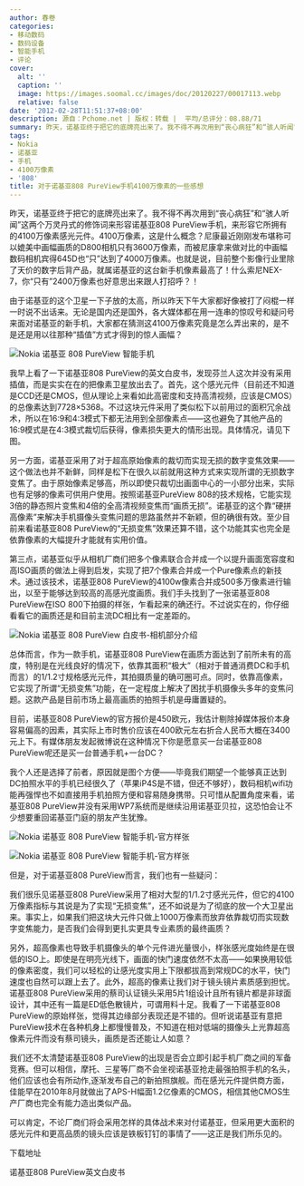 ```yaml
---
author: 春卷
categories:
- 移动数码
- 数码设备
- 智能手机
- 评论
cover:
  alt: ''
  caption: ''
  image: https://images.soomal.cc/images/doc/20120227/00017113.webp
  relative: false
date: '2012-02-28T11:51:37+08:00'
description: 源自：Pchome.net | 版权：转载 |  平均/总评分：08.88/71
summary: 昨天，诺基亚终于把它的底牌亮出来了。我不得不再次用到“丧心病狂”和“骇人听闻”这两个万灵丹式的修饰词来形容诺基亚808 PureView手机，来形容它所拥有的4100万像素感光元件。大家都在猜测这4100万像素究竟是怎么弄出来的，是不是还是用以往那种“插值”方式才得到的惊人画幅？
tags:
- Nokia
- 诺基亚
- 手机
- 4100万像素
- '808'
title: 对于诺基亚808 PureView手机4100万像素的一些感想
---
```


昨天，诺基亚终于把它的底牌亮出来了。我不得不再次用到“丧心病狂”和“骇人听闻”这两个万灵丹式的修饰词来形容诺基亚808 PureView手机，来形容它所拥有的4100万像素感光元件。4100万像素，这是什么概念？尼康最近刚刚发布堪称可以媲美中画幅画质的D800相机只有3600万像素，而被尼康拿来做对比的中画幅数码相机宾得645D也“只”达到了4000万像素。也就是说，目前整个影像行业里除了天价的数字后背产品，就属诺基亚的这台新手机像素最高了！什么索尼NEX-7，你“只有”2400万像素也好意思出来跟人打招呼？！



由于诺基亚的这个卫星一下子放的太高，所以昨天下午大家都好像被打了闷棍一样一时说不出话来。无论是国内还是国外，各大媒体都在用一连串的惊叹号和疑问号来面对诺基亚的新手机，大家都在猜测这4100万像素究竟是怎么弄出来的，是不是还是用以往那种“插值”方式才得到的惊人画幅？



![Nokia 诺基亚 808 PureView 智能手机](https://images.soomal.cc/images/doc/20120227/00017113.webp)



我早上看了一下诺基亚808 PureView的英文白皮书，发现芬兰人这次并没有采用插值，而是实实在在的把像素卫星放出去了。首先，这个感光元件（目前还不知道是CCD还是CMOS，但从理论上来看如此高密度和支持高清视频，应该是CMOS）的总像素达到7728×5368。不过这块元件采用了类似松下以前用过的面积冗余战术，所以在16:9和4:3模式下都无法用到全部像素点――这也避免了其他产品的16:9模式是在4:3模式裁切后获得，像素损失更大的情形出现。具体情况，请见下图。



另一方面，诺基亚采用了对于超高原始像素的裁切而实现无损的数字变焦效果――这个做法也并不新鲜，同样是松下在很久以前就用这种方式来实现所谓的无损数字变焦了。由于原始像素足够高，所以即使只裁切出画面中心的一小部分出来，实际也有足够的像素可供用户使用。按照诺基亚PureView 808的技术规格，它能实现3倍的静态照片变焦和4倍的全高清视频变焦而“画质无损”。诺基亚的这个靠“硬拼高像素”来解决手机摄像头变焦问题的思路虽然并不新颖，但的确很有效。至少目前来看诺基亚808 PureView的“无损变焦”效果还算不错，这个功能其实也完全是依靠像素的大幅提升才能就有实用价值。



第三点，诺基亚似乎从相机厂商们把多个像素联合合并成一个以提升画面宽容度和高ISO画质的做法上得到启发，实现了把7个像素合并成一个Pure像素点的新技术。通过该技术，诺基亚808 PureView的4100w像素合并成500多万像素进行输出，以至于能够达到较高的高感光度画质。我们手头找到了一张诺基亚808 PureView在ISO 800下拍摄的样张，乍看起来的确还行。不过说实在的，你仔细看看它的画质还是和目前主流DC相比有一定差距的。



![Nokia 诺基亚 808 PureView 白皮书-相机部分介绍](https://images.soomal.cc/images/doc/20120228/00017156.webp)



总体而言，作为一款手机，诺基亚808 PureView在画质方面达到了前所未有的高度，特别是在光线良好的情况下，依靠其面积“极大”（相对于普通消费DC和手机而言）的1/1.2寸规格感光元件，其拍摄质量的确可圈可点。同时，依靠高像素，它实现了所谓“无损变焦”功能，在一定程度上解决了困扰手机摄像头多年的变焦问题。这款产品是目前市场上最高画质的拍照手机是毋庸置疑的。



目前，诺基亚808 PureView的官方报价是450欧元，我估计剔除掉媒体报价本身容易偏高的因素，其实际上市时售价应该在400欧元左右折合人民币大概在3400元上下。有媒体朋友发起微博说在这种情况下你是愿意买一台诺基亚808 PureView呢还是买一台普通手机+一台DC？



我个人还是选择了前者，原因就是图个方便――毕竟我们期望一个能够真正达到DC拍照水平的手机已经很久了（苹果iP4S是不错，但还不够好），数码相机wifi功能再强悍也不如直接用手机拍照方便和容易随身携带。只可惜从配置角度来看，诺基亚808 PureView并没有采用WP7系统而是继续沿用诺基亚贝拉，这恐怕会让不少想要重回诺基亚门庭的朋友产生犹豫。



![Nokia 诺基亚 808 PureView 智能手机-官方样张](https://images.soomal.cc/images/doc/20120227/00017151.webp)



![Nokia 诺基亚 808 PureView 智能手机-官方样张](https://images.soomal.cc/images/doc/20120227/00017152.webp)



但是，对于诺基亚808 PureView而言，我们也有一些疑问：



我们很乐见诺基亚808 PureView采用了相对大型的1/1.2寸感光元件，但它的4100万像素指标与其说是为了实现“无损变焦”，还不如说是为了彻底的放一个大卫星出来。事实上，如果我们把这块大元件只做上1000万像素而放弃依靠裁切而实现数字变焦能力，是否我们会得到更扎实更具专业素质的最终画质？



另外，超高像素也导致手机摄像头的单个元件进光量很小，样张感光度始终是在很低的ISO上。即使是在明亮光线下，画面的快门速度依然不太高――如果换用较低的像素密度，我们可以轻松的让感光度实用上下限都拔高到常规DC的水平，快门速度也自然可以跟上去了。此外，超高的像素让我们对于镜头镜片素质感到担忧。诺基亚808 PureView采用的蔡司认证镜头采用5片1组设计且所有镜片都是非球面设计，其中还有一篇是ED低色散镜片，可谓用料十足。我看了一下诺基亚808 PureView的原始样张，觉得其边缘部分表现还是不错的。但听说诺基亚有意把PureView技术在各种机身上都慢慢普及，不知道在相对低端的摄像头上光靠超高像素元件而没有蔡司镜头，画质是否还能让人如意？



我们还不太清楚诺基亚808 PureView的出现是否会立即引起手机厂商之间的军备竞赛。但可以相信，摩托、三星等厂商不会坐视诺基亚抢走最强拍照手机的名头，他们应该也会有所动作,逐渐发布自己的新拍照旗舰。而在感光元件提供商方面，佳能早在2010年8月就做出了APS-H幅面1.2亿像素的CMOS，相信其他CMOS生产厂商也完全有能力造出类似产品。



可以肯定，不论厂商们将会采用怎样的具体战术来对付诺基亚，但采用更大面积的感光元件和更高品质的镜头应该是铁板钉钉的事情了――这正是我们所乐见的。



下载地址



诺基亚808  PureView英文白皮书